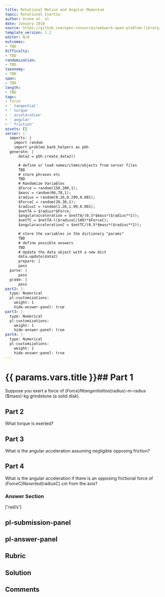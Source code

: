 ```yaml
---
title: Rotational Motion and Angular Momentum
topic: Rotational Inertia
author: Urone et. al
date: January 2018
source: https://github.com/open-resources/webwork-open-problem-library/tree/master/Contrib/BrockPhysics/College_Physics_Urone/10.Rotational_Motion_and_Angular_Momentum/10-03.Rotational_Inertia/NU_U17_10_03_005.pg
template_version: 1.2
editor: N/A
outcomes:
- TBD
difficulty:
- TBD
randomization:
- TBD
taxonomy:
- TBD
span:
- TBD
length:
- TBD
tags:
- force
- ' tangential'
- ' torque'
- ' acceleration'
- ' angular'
- ' friction'
assets: []
server: |-
  imports: |
    import random
    import problem_bank_helpers as pbh
  generate: |
      data2 = pbh.create_data2()

      # define or load names/items/objects from server files
      TBD
      # store phrases etc
      TBD
      # Randomize Variables
      $Force = random(150,200,1);
      $mass = random(66,78,1);
      $radius = random(0.26,0.299,0.001);
      $ForceC = random(20,30,1);
      $radiusC = random(1.26,1.99,0.001);
      $netTA = $radius*$Force;
      $angularacceleration = $netTA/(0.5*$mass*($radius**2));
      $netTC = $netTA-(($radiusC/100)*$ForceC);
      $angularaccelerationC = $netTC/(0.5*$mass*($radius**2));

      # store the variables in the dictionary "params"
      TBD
      # define possible answers
      TBD
      # Update the data object with a new dict
      data.update(data2)
      prepare: |
      pass
  parse: |
      pass
  grade: |
      pass
part2: |-
  type: Numerical
  pl-customizations:
    weight: 1
    hide-answer-panel: true
part3: |-
  type: Numerical
  pl-customizations:
    weight: 1
    hide-answer-panel: true
part4: |-
  type: Numerical
  pl-customizations:
    weight: 1
    hide-answer-panel: true
---
```


# {{ params.vars.title }}## Part 1 
Suppose you exert a force of ($Force) N tangential to a ($radius)-m-radius ($mass)-kg grindstone (a solid disk). 
## Part 2 
What torque is exerted? 
## Part 3 
What is the angular acceleration assuming negligible opposing friction? 
## Part 4 
What is the angular acceleration if there is an opposing frictional force of ($ForceC) N exerted ($radiusC) cm from the axis? 


### Answer Section 
['rad/s']

## pl-submission-panel 


## pl-answer-panel 


## Rubric 


## Solution 


## Comments 


